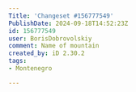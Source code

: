 ```yaml
---
Title: 'Changeset #156777549'
PublishDate: 2024-09-18T14:52:23Z
id: 156777549
user: BorisDobrovolskiy
comment: Name of mountain
created_by: iD 2.30.2
tags:
- Montenegro

---
```

